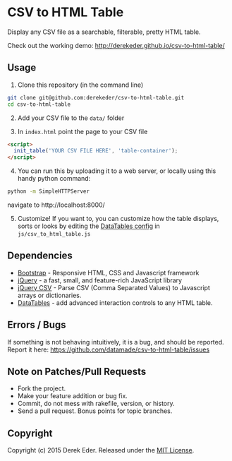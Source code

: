 # CSV to HTML Table

Display any CSV file as a searchable, filterable, pretty HTML table.

Check out the working demo: http://derekeder.github.io/csv-to-html-table/

## Usage

1. Clone this repository (in the command line)

``` bash
git clone git@github.com:derekeder/csv-to-html-table.git
cd csv-to-html-table
```

2. Add your CSV file to the `data/` folder

3. In `index.html` point the page to your CSV file

``` html
<script>
  init_table('YOUR CSV FILE HERE', 'table-container');
</script>
```

4. You can run this by uploading it to a web server, or locally using this handy python command:

```bash
python -m SimpleHTTPServer
```

navigate to http://localhost:8000/

5. Customize! If you want to, you can customize how the table displays, sorts or looks by editing the [DataTables config](http://datatables.net/examples/basic_init/index.html) in `js/csv_to_html_table.js`

## Dependencies

* [Bootstrap](http://getbootstrap.com/) - Responsive HTML, CSS and Javascript framework
* [jQuery](https://jquery.com/) - a fast, small, and feature-rich JavaScript library
* [jQuery CSV](https://code.google.com/p/jquery-csv/) - Parse CSV (Comma Separated Values) to Javascript arrays or dictionaries.
* [DataTables](http://datatables.net/) - add advanced interaction controls to any HTML table.

## Errors / Bugs

If something is not behaving intuitively, it is a bug, and should be reported.
Report it here: https://github.com/datamade/csv-to-html-table/issues

## Note on Patches/Pull Requests
 
* Fork the project.
* Make your feature addition or bug fix.
* Commit, do not mess with rakefile, version, or history.
* Send a pull request. Bonus points for topic branches.

## Copyright

Copyright (c) 2015 Derek Eder. Released under the [MIT License](https://github.com/derekeder/csv-to-html-table/blob/master/LICENSE).

